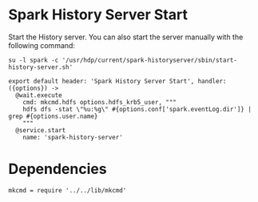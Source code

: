 
# Spark History Server Start

Start the History server. You can also start the server manually with the
following command:

```
su -l spark -c '/usr/hdp/current/spark-historyserver/sbin/start-history-server.sh'
```

    export default header: 'Spark History Server Start', handler: ({options}) ->
      @wait.execute
        cmd: mkcmd.hdfs options.hdfs_krb5_user, """
        hdfs dfs -stat \"%u:%g\" #{options.conf['spark.eventLog.dir']} | grep #{options.user.name}
        """
      @service.start
        name: 'spark-history-server'

# Dependencies

    mkcmd = require '../../lib/mkcmd'
